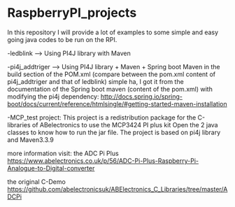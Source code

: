 # RaspberryPI_projects

In this repository I will provide a lot of examples to some simple and easy going java codes to be run on the RPI.

-ledblink --> Using PI4J library with Maven 

-pi4j_addtriger --> Using PI4J library + Maven + Spring boot Maven in the build section of the POM.xml
(compare between the pom.xml content of pi4j_addtriger and that of ledblink)
simple ha, I got it from the documentation of the Spring boot maven (content of the pom.xml) with modifying the pi4j dependency:
http://docs.spring.io/spring-boot/docs/current/reference/htmlsingle/#getting-started-maven-installation

-MCP_test project:
This project is a redistribution package for the C-libraries of ABelectronics to use the MCP3424 PI plus kit 
Open the 2 java classes to know how to run the jar file.
The project is based on pi4j library and Maven3.3.9

more information visit: 
the ADC Pi Plus https://www.abelectronics.co.uk/p/56/ADC-Pi-Plus-Raspberry-Pi-Analogue-to-Digital-converter

the original C-Demo https://github.com/abelectronicsuk/ABElectronics_C_Libraries/tree/master/ADCPi
